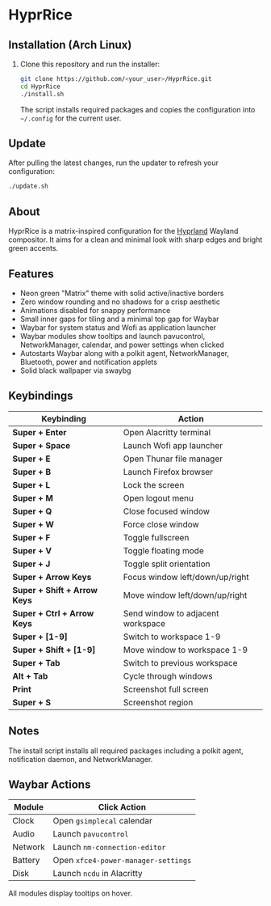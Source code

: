 # HyprRice

## Installation (Arch Linux)

1. Clone this repository and run the installer:
   ```bash
   git clone https://github.com/<your_user>/HyprRice.git
   cd HyprRice
   ./install.sh
   ```
   The script installs required packages and copies the configuration into `~/.config` for the current user.

## Update

After pulling the latest changes, run the updater to refresh your configuration:

```bash
./update.sh
```

## About

HyprRice is a matrix-inspired configuration for the [Hyprland](https://github.com/hyprwm/Hyprland) Wayland compositor. It aims for a clean and minimal look with sharp edges and bright green accents.

## Features

- Neon green "Matrix" theme with solid active/inactive borders
- Zero window rounding and no shadows for a crisp aesthetic
- Animations disabled for snappy performance
- Small inner gaps for tiling and a minimal top gap for Waybar
- Waybar for system status and Wofi as application launcher
- Waybar modules show tooltips and launch pavucontrol, NetworkManager, calendar, and power settings when clicked
- Autostarts Waybar along with a polkit agent, NetworkManager, Bluetooth, power and notification applets
- Solid black wallpaper via swaybg

## Keybindings

| Keybinding | Action |
|------------|--------|
| **Super + Enter** | Open Alacritty terminal |
| **Super + Space** | Launch Wofi app launcher |
| **Super + E** | Open Thunar file manager |
| **Super + B** | Launch Firefox browser |
| **Super + L** | Lock the screen |
| **Super + M** | Open logout menu |
| **Super + Q** | Close focused window |
| **Super + W** | Force close window |
| **Super + F** | Toggle fullscreen |
| **Super + V** | Toggle floating mode |
| **Super + J** | Toggle split orientation |
| **Super + Arrow Keys** | Focus window left/down/up/right |
| **Super + Shift + Arrow Keys** | Move window left/down/up/right |
| **Super + Ctrl + Arrow Keys** | Send window to adjacent workspace |
| **Super + [1-9]** | Switch to workspace 1-9 |
| **Super + Shift + [1-9]** | Move window to workspace 1-9 |
| **Super + Tab** | Switch to previous workspace |
| **Alt + Tab** | Cycle through windows |
| **Print** | Screenshot full screen |
| **Super + S** | Screenshot region |

## Notes

The install script installs all required packages including a polkit agent, notification daemon, and NetworkManager.

## Waybar Actions

| Module | Click Action |
|--------|--------------|
| Clock | Open `gsimplecal` calendar |
| Audio | Launch `pavucontrol` |
| Network | Launch `nm-connection-editor` |
| Battery | Open `xfce4-power-manager-settings` |
| Disk | Launch `ncdu` in Alacritty |

All modules display tooltips on hover.
